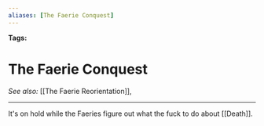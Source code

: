 ```yaml
---
aliases: [The Faerie Conquest]
---
```


**Tags:** 
# The Faerie Conquest
*See also:* [[The Faerie Reorientation]],
___


It's on hold while the Faeries figure out what the fuck to do about [[Death]].